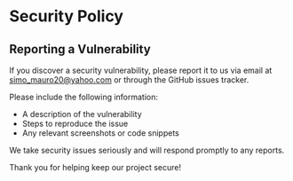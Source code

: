 # Security Policy

## Reporting a Vulnerability

If you discover a security vulnerability, please report it to us via email at simo_mauro20@yahoo.com or through the GitHub issues tracker. 

Please include the following information:

- A description of the vulnerability
- Steps to reproduce the issue
- Any relevant screenshots or code snippets

We take security issues seriously and will respond promptly to any reports.

Thank you for helping keep our project secure!
